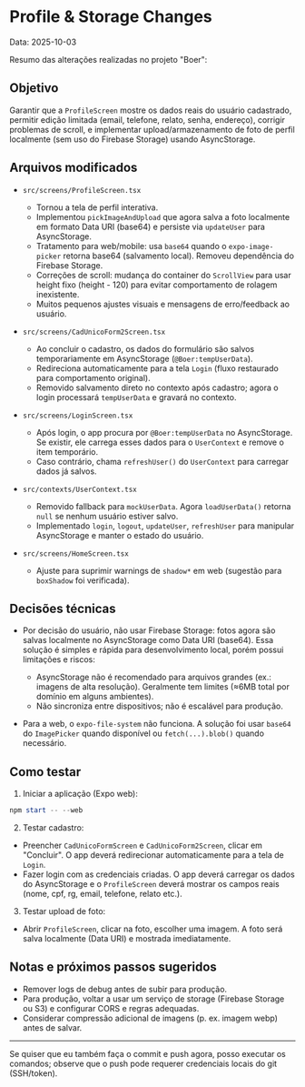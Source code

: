 # Profile & Storage Changes

Data: 2025-10-03

Resumo das alterações realizadas no projeto "Boer":

## Objetivo
Garantir que a `ProfileScreen` mostre os dados reais do usuário cadastrado, permitir edição limitada (email, telefone, relato, senha, endereço), corrigir problemas de scroll, e implementar upload/armazenamento de foto de perfil localmente (sem uso do Firebase Storage) usando AsyncStorage.

## Arquivos modificados

- `src/screens/ProfileScreen.tsx`
  - Tornou a tela de perfil interativa.
  - Implementou `pickImageAndUpload` que agora salva a foto localmente em formato Data URI (base64) e persiste via `updateUser` para AsyncStorage.
  - Tratamento para web/mobile: usa `base64` quando o `expo-image-picker` retorna base64 (salvamento local). Removeu dependência do Firebase Storage.
  - Correções de scroll: mudança do container do `ScrollView` para usar height fixo (height - 120) para evitar comportamento de rolagem inexistente.
  - Muitos pequenos ajustes visuais e mensagens de erro/feedback ao usuário.

- `src/screens/CadUnicoForm2Screen.tsx`
  - Ao concluir o cadastro, os dados do formulário são salvos temporariamente em AsyncStorage (`@Boer:tempUserData`).
  - Redireciona automaticamente para a tela `Login` (fluxo restaurado para comportamento original).
  - Removido salvamento direto no contexto após cadastro; agora o login processará `tempUserData` e gravará no contexto.

- `src/screens/LoginScreen.tsx`
  - Após login, o app procura por `@Boer:tempUserData` no AsyncStorage. Se existir, ele carrega esses dados para o `UserContext` e remove o item temporário.
  - Caso contrário, chama `refreshUser()` do `UserContext` para carregar dados já salvos.

- `src/contexts/UserContext.tsx`
  - Removido fallback para `mockUserData`. Agora `loadUserData()` retorna `null` se nenhum usuário estiver salvo.
  - Implementado `login`, `logout`, `updateUser`, `refreshUser` para manipular AsyncStorage e manter o estado do usuário.

- `src/screens/HomeScreen.tsx`
  - Ajuste para suprimir warnings de `shadow*` em web (sugestão para `boxShadow` foi verificada).

## Decisões técnicas

- Por decisão do usuário, não usar Firebase Storage: fotos agora são salvas localmente no AsyncStorage como Data URI (base64). Essa solução é simples e rápida para desenvolvimento local, porém possui limitações e riscos:
  - AsyncStorage não é recomendado para arquivos grandes (ex.: imagens de alta resolução). Geralmente tem limites (≈6MB total por domínio em alguns ambientes).
  - Não sincroniza entre dispositivos; não é escalável para produção.

- Para a web, o `expo-file-system` não funciona. A solução foi usar `base64` do `ImagePicker` quando disponível ou `fetch(...).blob()` quando necessário.

## Como testar

1. Iniciar a aplicação (Expo web):

```powershell
npm start -- --web
```

2. Testar cadastro:
  - Preencher `CadUnicoFormScreen` e `CadUnicoForm2Screen`, clicar em "Concluir". O app deverá redirecionar automaticamente para a tela de `Login`.
  - Fazer login com as credenciais criadas. O app deverá carregar os dados do AsyncStorage e o `ProfileScreen` deverá mostrar os campos reais (nome, cpf, rg, email, telefone, relato etc.).

3. Testar upload de foto:
  - Abrir `ProfileScreen`, clicar na foto, escolher uma imagem. A foto será salva localmente (Data URI) e mostrada imediatamente.

## Notas e próximos passos sugeridos

- Remover logs de debug antes de subir para produção.
- Para produção, voltar a usar um serviço de storage (Firebase Storage ou S3) e configurar CORS e regras adequadas.
- Considerar compressão adicional de imagens (p. ex. imagem webp) antes de salvar.

---

Se quiser que eu também faça o commit e push agora, posso executar os comandos; observe que o push pode requerer credenciais locais do git (SSH/token).
